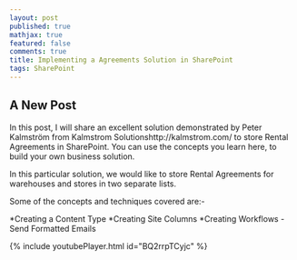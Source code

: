```yaml
---
layout: post
published: true
mathjax: true
featured: false
comments: true
title: Implementing a Agreements Solution in SharePoint
tags: SharePoint
---
```

## A New Post

In this post, I will share an excellent solution demonstrated by Peter Kalmström from Kalmstrom Solutionshttp://kalmstrom.com/ to store Rental Agreements in SharePoint. You can use the concepts you learn here, to build your own business solution.

In this particular solution, we would like to store Rental Agreements for warehouses and stores in two separate lists. 

Some of the concepts and techniques covered are:-

*Creating a Content Type
*Creating Site Columns
*Creating Workflows
   -Send Formatted Emails

{% include youtubePlayer.html id="BQ2rrpTCyjc" %}

